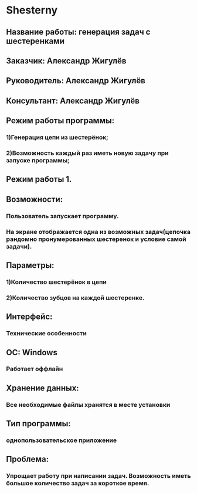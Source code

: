 # Shesterny
## Название работы: генерация задач с шестеренками
## Заказчик: Александр Жигулёв
## Руководитель: Александр Жигулёв
## Консультант: Александр Жигулёв
## Режим работы программы:
### 1)Генерация цепи из шестерёнок;
### 2)Возможность каждый раз иметь новую задачу при запуске программы;
## Режим работы 1.
## Возможности:
### Пользователь запускает программу.
### На экране отображается одна из возможных задач(цепочка рандомно пронумерованных шестеренок и условие самой задачи).
## Параметры:
### 1)Количество шестерёнок в цепи
### 2)Количество зубцов на каждой шестеренке.
## Интерфейс:  
### Технические особенности
## ОС: Windows
### Работает оффлайн
## Хранение данных:
### Все необходимые файлы хранятся в месте установки
## Тип программы: 
### однопользовательское приложение
## Проблема:
### Упрощает работу при написании задач. Возможность иметь большое количество задач за короткое время.
